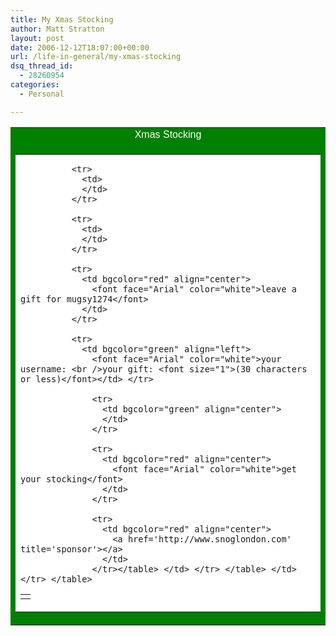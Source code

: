 ```yaml
---
title: My Xmas Stocking
author: Matt Stratton
layout: post
date: 2006-12-12T18:07:00+00:00
url: /life-in-general/my-xmas-stocking
dsq_thread_id:
  - 28260954
categories:
  - Personal

---
```

<table border="0" cellpadding="1" cellspacing="0" width="402">
  <tr>
    <td bgcolor="green" align="center">
      <font color="white" face="Arial">Xmas Stocking</font>
    </td>
  </tr>
  
  <tr>
    <td bgcolor="green">
      <table border="0" cellpadding="0" cellspacing="0" width="400">
        <tr>
          <td bgcolor="white">
            <table border="0" cellpadding="0" cellspacing="0" width="400">
              <tr>
                <td>
                </td>
              </tr>
              
              <tr>
                <td>
                </td>
              </tr>
              
              <tr>
                <td>
                </td>
              </tr>
              
              <tr>
                <td bgcolor="red" align="center">
                  <font face="Arial" color="white">leave a gift for mugsy1274</font>
                </td>
              </tr>
              
              <tr>
                <td bgcolor="green" align="left">
                  <font face="Arial" color="white">your username: <br />your gift: <font size="1">(30 characters or less)</font></td> </tr> 
                  
                  <tr>
                    <td bgcolor="green" align="center">
                    </td>
                  </tr>
                  
                  <tr>
                    <td bgcolor="red" align="center">
                      <font face="Arial" color="white">get your stocking</font>
                    </td>
                  </tr>
                  
                  <tr>
                    <td bgcolor="red" align="center">
                      <a href='http://www.snoglondon.com' title='sponsor'></a>
                    </td>
                  </tr></table> </td> </tr> </table> </td> </tr> </table>